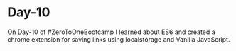 # Day-10
On Day-10 of #ZeroToOneBootcamp I learned about ES6 and created a chrome extension for saving links using localstorage and Vanilla JavaScript.
